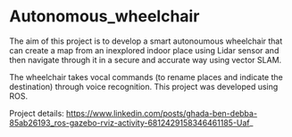 # Autonomous_wheelchair
The aim of this project is to develop a smart autonoumous wheelchair that can create a map from an inexplored indoor place using Lidar sensor and then navigate through it in a secure and accurate way using vector SLAM.

The wheelchair takes vocal commands (to rename places and indicate the destination) through voice recognition. This project was developed using ROS.


Project details: https://www.linkedin.com/posts/ghada-ben-debba-85ab26193_ros-gazebo-rviz-activity-6812429158346461185-Uaf_

